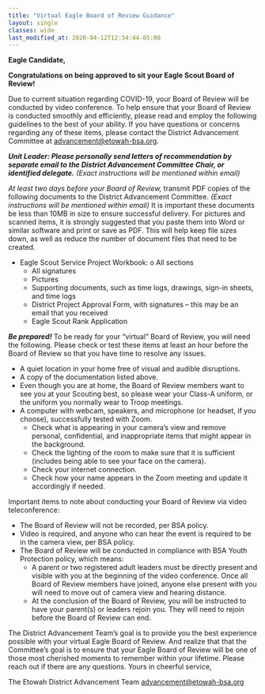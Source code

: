 ```yaml
---
title: "Virtual Eagle Board of Review Guidance"
layout: single
classes: wide
last_modified_at: 2020-04-12T12:34:44-05:00
---
```


**Eagle Candidate,**

**Congratulations on being approved to sit your Eagle Scout Board of Review!**

Due to current situation regarding COVID-19, your Board of Review will be conducted by video conference. To help ensure that your Board of Review is conducted smoothly and efficiently, please read and employ the following guidelines to the best of your ability. If you have questions or concerns regarding any of these items, please contact the District Advancement Committee at advancement@etowah-bsa.org.

**_Unit Leader: Please personally send letters of recommendation by separate email to the District Advancement Committee Chair, or identified delegate._** _(Exact instructions will be mentioned within email)_

_At least two days before your Board of Review,_ transmit PDF copies of the following documents to the District Advancement Committee. _(Exact instructions will be mentioned within email)_ It is important these documents be less than 10MB in size to ensure successful delivery. For pictures and scanned items, it is strongly suggested that you paste them into Word or similar software and print or save as PDF. This will help keep file sizes down, as well as reduce the number of document files that need to be created.

* Eagle Scout Service Project Workbook: o All sections
    * All signatures
    * Pictures
    * Supporting documents, such as time logs, drawings, sign-in sheets, and time logs
    * District Project Approval Form, with signatures – this may be an email that you received
    * Eagle Scout Rank Application

**_Be prepared!_** To be ready for your “virtual” Board of Review, you will need the following. Please check or test these items at least an hour before the Board of Review so that you have time to resolve any issues.
* A quiet location in your home free of visual and audible disruptions.
* A copy of the documentation listed above.
* Even though you are at home, the Board of Review members want to see you at your Scouting best, so please wear your Class-A uniform, or the uniform you normally wear to Troop meetings.
* A computer with webcam, speakers, and microphone (or headset, if you choose), successfully tested with Zoom.
    * Check what is appearing in your camera’s view and remove personal, confidential, and inappropriate items that might appear in the background.
    * Check the lighting of the room to make sure that it is sufficient (includes being able to see your face on the camera).
    * Check your internet connection.
    * Check how your name appears in the Zoom meeting and update it accordingly if needed.

Important items to note about conducting your Board of Review via video teleconference:
* The Board of Review will not be recorded, per BSA policy.
* Video is required, and anyone who can hear the event is required to be in the camera view, per BSA policy.
* The Board of Review will be conducted in compliance with BSA Youth Protection
policy, which means:
    * A parent or two registered adult leaders must be directly present and
visible with you at the beginning of the video conference. Once all Board of Review members have joined, anyone else present with you will need to move out of camera view and hearing distance.
    * At the conclusion of the Board of Review, you will be instructed to have your parent(s) or leaders rejoin you. They will need to rejoin before the Board of Review can end.

The District Advancement Team’s goal is to provide you the best experience possible with your virtual Eagle Board of Review. And realize that that the Committee’s goal is to ensure that your Eagle Board of Review will be one of those most cherished moments to remember within your lifetime.
Please reach out if there are any questions. Yours in cheerful service,

The Etowah District Advancement Team
advancement@etowah-bsa.org
